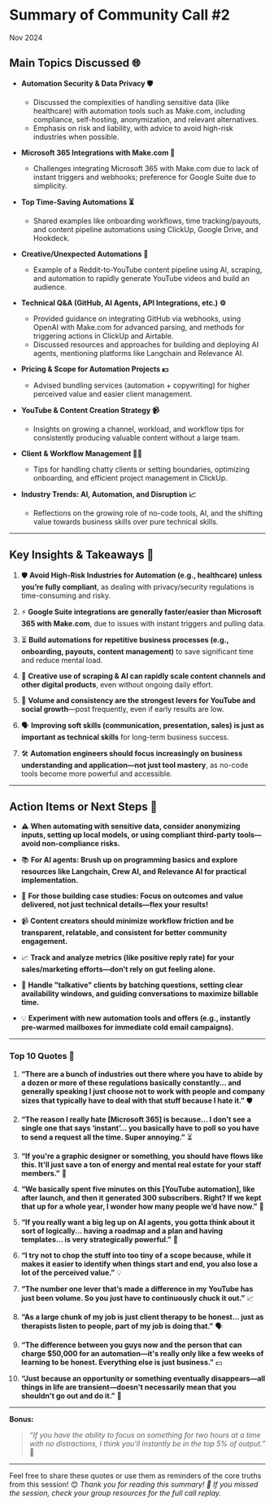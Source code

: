 # Summary of Community Call #2

Nov 2024

## Main Topics Discussed 🌐

- **Automation Security & Data Privacy 🛡️**
  - Discussed the complexities of handling sensitive data (like healthcare) with automation tools such as Make.com, including compliance, self-hosting, anonymization, and relevant alternatives.
  - Emphasis on risk and liability, with advice to avoid high-risk industries when possible.

- **Microsoft 365 Integrations with Make.com 💼**
  - Challenges integrating Microsoft 365 with Make.com due to lack of instant triggers and webhooks; preference for Google Suite due to simplicity.

- **Top Time-Saving Automations ⏳**
  - Shared examples like onboarding workflows, time tracking/payouts, and content pipeline automations using ClickUp, Google Drive, and Hookdeck.

- **Creative/Unexpected Automations 🤖**
  - Example of a Reddit-to-YouTube content pipeline using AI, scraping, and automation to rapidly generate YouTube videos and build an audience.

- **Technical Q&A (GitHub, AI Agents, API Integrations, etc.) ⚙️**
  - Provided guidance on integrating GitHub via webhooks, using OpenAI with Make.com for advanced parsing, and methods for triggering actions in ClickUp and Airtable.
  - Discussed resources and approaches for building and deploying AI agents, mentioning platforms like Langchain and Relevance AI.

- **Pricing & Scope for Automation Projects 💵**
  - Advised bundling services (automation + copywriting) for higher perceived value and easier client management.

- **YouTube & Content Creation Strategy 📹**
  - Insights on growing a channel, workload, and workflow tips for consistently producing valuable content without a large team.

- **Client & Workflow Management 🧑‍💼**
  - Tips for handling chatty clients or setting boundaries, optimizing onboarding, and efficient project management in ClickUp.

- **Industry Trends: AI, Automation, and Disruption 📈**
  - Reflections on the growing role of no-code tools, AI, and the shifting value towards business skills over pure technical skills.

---

## Key Insights & Takeaways 🔑

1. 🛡️ **Avoid High-Risk Industries for Automation (e.g., healthcare) unless you’re fully compliant**, as dealing with privacy/security regulations is time-consuming and risky.

2. ⚡ **Google Suite integrations are generally faster/easier than Microsoft 365 with Make.com**, due to issues with instant triggers and pulling data.

3. ⏳ **Build automations for repetitive business processes (e.g., onboarding, payouts, content management)** to save significant time and reduce mental load.

4. 🦾 **Creative use of scraping & AI can rapidly scale content channels and other digital products**, even without ongoing daily effort.

5. 🚀 **Volume and consistency are the strongest levers for YouTube and social growth**—post frequently, even if early results are low.

6. 🗣️ **Improving soft skills (communication, presentation, sales) is just as important as technical skills** for long-term business success.

7. 🛠️ **Automation engineers should focus increasingly on business understanding and application—not just tool mastery**, as no-code tools become more powerful and accessible.

---

## Action Items or Next Steps 🚀

- ⚠️ **When automating with sensitive data, consider anonymizing inputs, setting up local models, or using compliant third-party tools—avoid non-compliance risks.**

- 📚 **For AI agents: Brush up on programming basics and explore resources like Langchain, Crew AI, and Relevance AI for practical implementation.**

- 📝 **For those building case studies: Focus on outcomes and value delivered, not just technical details—flex your results!**

- 📹 **Content creators should minimize workflow friction and be transparent, relatable, and consistent for better community engagement.**

- 📈 **Track and analyze metrics (like positive reply rate) for your sales/marketing efforts—don’t rely on gut feeling alone.**

- 🤝 **Handle "talkative" clients by batching questions, setting clear availability windows, and guiding conversations to maximize billable time.**

- 💡 **Experiment with new automation tools and offers (e.g., instantly pre-warmed mailboxes for immediate cold email campaigns).**

---

### Top 10 Quotes 🎯

1. **“There are a bunch of industries out there where you have to abide by a dozen or more of these regulations basically constantly... and generally speaking I just choose not to work with people and company sizes that typically have to deal with that stuff because I hate it.”** 🛡️

2. **“The reason I really hate [Microsoft 365] is because... I don’t see a single one that says ‘instant’... you basically have to poll so you have to send a request all the time. Super annoying.”** ⏳

3. **“If you're a graphic designer or something, you should have flows like this. It'll just save a ton of energy and mental real estate for your staff members.”** 🚀

4. **“We basically spent five minutes on this [YouTube automation], like after launch, and then it generated 300 subscribers. Right? If we kept that up for a whole year, I wonder how many people we’d have now.”** 🤖

5. **“If you really want a big leg up on AI agents, you gotta think about it sort of logically... having a roadmap and a plan and having templates... is very strategically powerful.”** 🧠

6. **“I try not to chop the stuff into too tiny of a scope because, while it makes it easier to identify when things start and end, you also lose a lot of the perceived value.”** 💡

7. **“The number one lever that’s made a difference in my YouTube has just been volume. So you just have to continuously chuck it out.”** 📈

8. **“As a large chunk of my job is just client therapy to be honest... just as therapists listen to people, part of my job is doing that.”** 🗣️

9. **“The difference between you guys now and the person that can charge $50,000 for an automation—it's really only like a few weeks of learning to be honest. Everything else is just business.”** 💵

10. **“Just because an opportunity or something eventually disappears—all things in life are transient—doesn't necessarily mean that you shouldn't go out and do it.”** 🌟

---

**Bonus:**
> *“If you have the ability to focus on something for two hours at a time with no distractions, I think you'll instantly be in the top 5% of output.”* 🎯

---

Feel free to share these quotes or use them as reminders of the core truths from this session! 😊
_Thank you for reading this summary! 🙌 If you missed the session, check your group resources for the full call replay._
